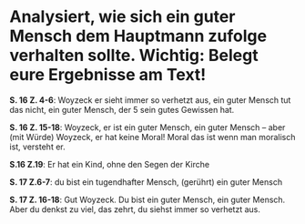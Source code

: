 # Analysiert, wie sich ein guter Mensch dem Hauptmann zufolge verhalten sollte. Wichtig: Belegt eure Ergebnisse am Text!


__S. 16 Z. 4-6__: Woyzeck er sieht immer so verhetzt aus, ein guter Mensch tut das nicht, ein guter Mensch, der 5 sein gutes Gewissen hat.

__S. 16 Z. 15-18__:  Woyzeck, er ist ein guter Mensch, ein guter Mensch – aber (mit Würde) Woyzeck, er hat keine Moral! Moral das ist wenn man moralisch ist, versteht er.

__S.16 Z.19__: Er hat ein Kind, ohne den Segen der Kirche

__S. 17 Z.6-7__: du bist ein tugendhafter Mensch, (gerührt) ein guter Mensch

__S. 17 Z. 16-18__: Gut Woyzeck. Du bist ein guter Mensch, ein guter Mensch. Aber du denkst zu viel, das zehrt, du siehst immer so verhetzt aus.
